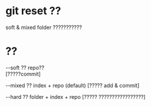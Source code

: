 # git reset ??

soft & mixed 
folder ???????????

# ??
--soft  ?? repo??  
[?????commit]

--mixed ?? index + repo   (default)
[????? add & commit]

--hard  ?? folder + index + repo
[????? ?????????????????]
